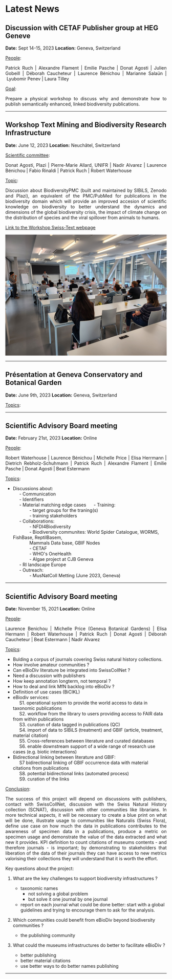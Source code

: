 # Latest News

## Discussion with CETAF Publisher group at HEG Geneve

**Date:** Sept 14-15, 2023
**Location:** Geneva, Switzerland

<ins>People</ins>:  
<div style="text-align: justify"> Patrick Ruch | Alexandre Flament | Emilie Pasche | Donat Agosti | Julien Gobeill | Déborah Caucheteur | Laurence Bénichou | Marianne Salaün | Lyubomir Penev | Laura Tilley</div>  

<ins>Goal</ins>:  
<div style="text-align: justify"> Prepare a physical workshop to discuss why and demonstrate how to publish semantically enhanced, linked biodiversity publications.  </div>

---

## Workshop Text Mining and Biodiversity Research Infrastructure

**Date:** June 12, 2023
**Location:** Neuchâtel, Switzerland

<ins>Scientific committee</ins>:  
<div style="text-align: justify">Donat Agosti, Plazi | Pierre-Marie Allard, UNIFR | Nadir Alvarez | Laurence Bénichou | Fabio Rinaldi | Patrick Ruch | Robert Waterhouse</div>

<ins>Topic</ins>:  
<div style="text-align: justify"> Discussion about BiodiversityPMC (built and maintained by SIBiLS, Zenodo and Plazi), an equivalent of the PMC/PubMed for publications in the biodiversity domain which will provide an improved accesion of scientific knowledge on biodiversity to better understand the dynamics and dimensions of the global biodiversity crisis, the impact of climate change on the distribution of species and the viral spillover from animals to humans.</div>

[Link to the Workshop Swiss-Text webpage](https://biodiversity.text-analytics.ch/)

![Swiss-Text workshop](./assets/swiss-text_workshop.jpg)


---

## Présentation at Geneva Conservatory and Botanical Garden

**Date:** June  9th, 2023
**Location:** Geneva, Switzerland  

<ins>Topics</ins>:  
  

---
## Scientific Advisory Board meeting

**Date:** February 21st, 2023
**Location:** Online 

<ins>People</ins>:  
<div style="text-align: justify"> Robert Waterhouse | Laurence Bénichou | Michelle Price | Elisa Herrmann | Dietrich Rebholz-Schuhmann | Patrick Ruch | Alexandre Flament | Emilie Pasche | Donat Agosti | Beat Estermann</div>

<ins>Topics</ins>:  
- Discussions about:  
    &nbsp;&nbsp;&nbsp;&nbsp; - Communication   
    &nbsp;&nbsp;&nbsp;&nbsp; - Identifiers    
    &nbsp;&nbsp;&nbsp;&nbsp; - Material matching edge cases 
    &nbsp;&nbsp;&nbsp;&nbsp; - Training:  
        &nbsp;&nbsp;&nbsp;&nbsp;&nbsp;&nbsp;&nbsp;&nbsp;&nbsp;&nbsp;&nbsp;&nbsp; - target groups for the traning(s)  
        &nbsp;&nbsp;&nbsp;&nbsp;&nbsp;&nbsp;&nbsp;&nbsp;&nbsp;&nbsp;&nbsp;&nbsp; - training stakeholders  
    &nbsp;&nbsp;&nbsp;&nbsp; - Collaborations:  
        &nbsp;&nbsp;&nbsp;&nbsp;&nbsp;&nbsp;&nbsp;&nbsp;&nbsp;&nbsp;&nbsp;&nbsp; - NFDI4Biodiversity    
        &nbsp;&nbsp;&nbsp;&nbsp;&nbsp;&nbsp;&nbsp;&nbsp;&nbsp;&nbsp;&nbsp;&nbsp; - Biodiversity communites: World Spider Catalogue, WORMS, FishBase, ReptilBasem,  
        &nbsp;&nbsp;&nbsp;&nbsp;&nbsp;&nbsp;&nbsp;&nbsp;&nbsp;&nbsp;&nbsp;&nbsp; Mammals Data base, GBIF Nodes  
        &nbsp;&nbsp;&nbsp;&nbsp;&nbsp;&nbsp;&nbsp;&nbsp;&nbsp;&nbsp;&nbsp;&nbsp; - CETAF  
        &nbsp;&nbsp;&nbsp;&nbsp;&nbsp;&nbsp;&nbsp;&nbsp;&nbsp;&nbsp;&nbsp;&nbsp; - WHO's OneHealth  
        &nbsp;&nbsp;&nbsp;&nbsp;&nbsp;&nbsp;&nbsp;&nbsp;&nbsp;&nbsp;&nbsp;&nbsp; - Algae project at CJB Geneva  
    &nbsp;&nbsp;&nbsp;&nbsp; - RI landscape Europe  
    &nbsp;&nbsp;&nbsp;&nbsp; - Outreach:  
        &nbsp;&nbsp;&nbsp;&nbsp;&nbsp;&nbsp;&nbsp;&nbsp;&nbsp;&nbsp;&nbsp;&nbsp; - MusNatColl Metting (June 2023, Geneva)  

---


## Scientific Advisory Board meeting

**Date:** November 15, 2021
**Location:** Online

<ins>People</ins>:  
<div style="text-align: justify">Laurence Benichou | Michelle Price (Geneva Botanical Gardens) | Elisa Hermann | Robert Waterhouse | Patrick Ruch | Donat Agosti | Déborah Caucheteur | Beat Estermann | Nadir Alvarez</div>

<ins>Topics</ins>:  
- Bulding a corpus of journals covering Swiss natural history collections.  
- How involve amateur communities ?  
- Can eBioDiv literature be integrated into SwissCollNet ?  
- Need a discussion with publishers  
- How keep annotation longterm, not temporal ?  
- How to deal and link MfN backlog into eBioDiv ?  
- Definition of use cases (BiCIKL)  
- eBiodiv services:  
    &nbsp;&nbsp;&nbsp;&nbsp; S1. operational system to provide the world access to data in taxonomic publications  
    &nbsp;&nbsp;&nbsp;&nbsp; S2. workflow from the library to users providing access to FAIR data from within publications  
    &nbsp;&nbsp;&nbsp;&nbsp; S3. curation of data tagged in publications (QC)  
    &nbsp;&nbsp;&nbsp;&nbsp; S4. import of data to SIBiLS (treatment) and GBIF (article, treatment, material citation)  
    &nbsp;&nbsp;&nbsp;&nbsp; S5. Cross-references between literature and curated databases  
    &nbsp;&nbsp;&nbsp;&nbsp; S6. enable downstream support of a wide range of research use cases (e.g. biotic interactions)  
- Bidirectional linking between literature and GBIF:  
    &nbsp;&nbsp;&nbsp;&nbsp; S7 bidirectional linking of GBIF occurrence data with material citations from publications  
    &nbsp;&nbsp;&nbsp;&nbsp; S8. potential bidirectional links (automated process)  
    &nbsp;&nbsp;&nbsp;&nbsp; S9. curation of the links  


<ins>Conclusion</ins>:  
<div style="text-align: justify"> The success of this project will depend on discussions with publishers, contact with SwissCollNet, discussion with the Swiss Natural History collection (SCNAT), discussion with other communities like librarians. In more technical aspects, it will be necessary to create a blue print on what will be done, illustrate usage to communities like Naturalis (Swiss Flora), define use case on how much the data in publications contributes to the awareness of specimen data in a publications, produce a metric on specimen usage and demonstrate the value of the data extracted and what new it provides. KPI definition to count citations of museums contents - and therefore journals - is important; by demonstrating to stakeholders that liberation of the data of their journals they can have access to new metrics valorising their collections they will understand that it is worth the effort.   </div>

Key questions about the project:  

1. What are the key challenges to support biodiversity infrastructures ?  
    - taxonomic names
        - not solving a global problem
        - but solve it one journal by one journal
    - report on each journal what could be done better: start with a global guidelines and trying to encourage them to ask for the analysis.  

2. Which communities could benefit from eBioDiv beyond biodiversity communities ?  
    - the publishing community  

3. What could the museums infrastructures do better to facilitate eBioDiv ?  
    - better publishing  
    - better material citations  
    - use better ways to do better names publishing
---
